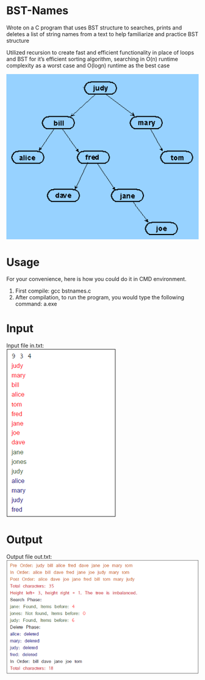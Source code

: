 # BST-Names
Wrote on a C program that uses BST structure to searches, prints and deletes a list of string names from a text to help familiarize and practice BST structure  
    
Utilized recursion to create fast and efficient functionality in place of loops and BST for it’s efficient sorting algorithm, searching in O(n) runtime complexity as a worst case and O(logn) runtime as the best case

![](bstnames.png)

# Usage
For your convenience, here is how you could do it in CMD environment.

1. First compile: gcc bstnames.c
2. After compilation, to run the program, you would type the following command: a.exe

# Input
Input file in.txt:  
![](input.png)

# Output
Output file out.txt:  
![](output.png)
